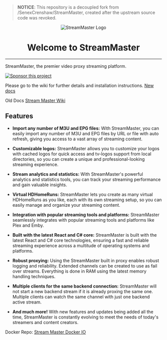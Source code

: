 > **NOTICE**: This repository is a decoupled fork from /SenexCrenshaw/StreamMaster, created after the upstream source code was revoked.

<p align="center" width="100%">
    <img  src="https://raw.githubusercontent.com/carlreid/StreamMaster/refs/heads/main/streammasterwebui/public/images/streammaster_logo.png" alt="StreamMaster Logo"/>
    <H1 align="center" width="100%">Welcome to StreamMaster</H1>
</p>

---

StreamMaster, the premier video proxy streaming platform.

[![Sponsor this project](https://img.shields.io/badge/Sponsor-%E2%9D%A4-pink)](https://www.patreon.com/user?u=52683080)

Please go to the wiki for further details and installation instructions.
[New docs](https://carlreid.github.io/StreamMaster/)

Old Docs
[Stream Master Wiki](https://github.com/carlreid/StreamMaster/wiki)

## Features

- **Import any number of M3U and EPG files:** With StreamMaster, you can easily import any number of M3U and EPG files by URL or file with auto refresh, giving you access to a vast array of streaming content.

- **Customizable logos:** StreamMaster allows you to customize your logos with cached logos for quick access and tv-logos support from local directories, so you can create a unique and professional-looking streaming experience.

- **Stream analytics and statistics:** With StreamMaster's powerful analytics and statistics tools, you can track your streaming performance and gain valuable insights.

- **Virtual HDHomeRuns:** StreamMaster lets you create as many virtual HDHomeRuns as you like, each with its own streaming setup, so you can easily manage and organize your streaming content.

- **Integration with popular streaming tools and platforms:** StreamMaster seamlessly integrates with popular streaming tools and platforms like Plex and Emby.

- **Built with the latest React and C# core:** StreamMaster is built with the latest React and C# core technologies, ensuring a fast and reliable streaming experience across a multitude of operating systems and platforms.

- **Robust proxying:** Using the StreamMaster built in proxy enables robust logging and reliability. Extended channels can be created to use as fail over streams. Everything is done in RAM using the latest memory handling techniques.

- **Multiple clients for the same backend connection:** StreamMaster will not start a new backend stream if it is already proxing the same one. Multiple clients can watch the same channel with just one backend active stream.

- **And much more!** With new features and updates being added all the time, StreamMaster is constantly evolving to meet the needs of today's streamers and content creators.

Docker Repo: [Stream Master Docker IO](https://hub.docker.com/r/carlreid/streammaster)
